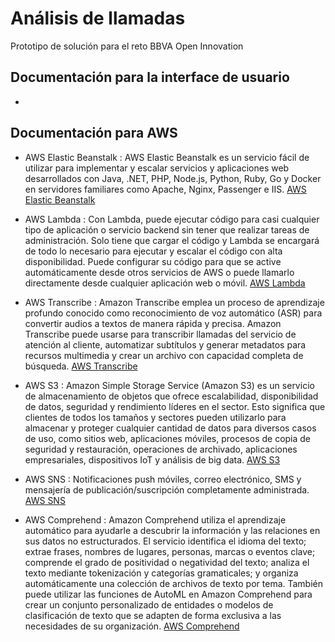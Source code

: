 # Análisis de llamadas

Prototipo de solución para el reto BBVA Open Innovation

## Documentación para la interface de usuario

* 

## Documentación para AWS

* AWS Elastic Beanstalk :
AWS Elastic Beanstalk es un servicio fácil de utilizar para implementar y escalar servicios y aplicaciones web desarrollados con Java, .NET, PHP, Node.js, Python, Ruby, Go y Docker en servidores familiares como Apache, Nginx, Passenger e IIS.
[AWS Elastic Beanstalk](https://aws.amazon.com/es/elasticbeanstalk/?nc2=type_a)

* AWS Lambda :
Con Lambda, puede ejecutar código para casi cualquier tipo de aplicación o servicio backend sin tener que realizar tareas de administración. Solo tiene que cargar el código y Lambda se encargará de todo lo necesario para ejecutar y escalar el código con alta disponibilidad. Puede configurar su código para que se active automáticamente desde otros servicios de AWS o puede llamarlo directamente desde cualquier aplicación web o móvil.
[AWS Lambda](https://aws.amazon.com/es/lambda/?nc2=type_a)

* AWS Transcribe :
Amazon Transcribe emplea un proceso de aprendizaje profundo conocido como reconocimiento de voz automático (ASR) para convertir audios a textos de manera rápida y precisa. Amazon Transcribe puede usarse para transcribir llamadas del servicio de atención al cliente, automatizar subtítulos y generar metadatos para recursos multimedia y crear un archivo con capacidad completa de búsqueda.
[AWS Transcribe](https://aws.amazon.com/es/transcribe/)

* AWS S3 :
Amazon Simple Storage Service (Amazon S3) es un servicio de almacenamiento de objetos que ofrece escalabilidad, disponibilidad de datos, seguridad y rendimiento líderes en el sector. Esto significa que clientes de todos los tamaños y sectores pueden utilizarlo para almacenar y proteger cualquier cantidad de datos para diversos casos de uso, como sitios web, aplicaciones móviles, procesos de copia de seguridad y restauración, operaciones de archivado, aplicaciones empresariales, dispositivos IoT y análisis de big data.
[AWS S3](https://aws.amazon.com/es/s3/)

* AWS SNS :
Notificaciones push móviles, correo electrónico, SMS y mensajería de publicación/suscripción completamente administrada.
[AWS SNS](https://aws.amazon.com/es/sns/?whats-new-cards.sort-by=item.additionalFields.postDateTime&whats-new-cards.sort-order=desc)

* AWS Comprehend :
Amazon Comprehend utiliza el aprendizaje automático para ayudarle a descubrir la información y las relaciones en sus datos no estructurados. El servicio identifica el idioma del texto; extrae frases, nombres de lugares, personas, marcas o eventos clave; comprende el grado de positividad o negatividad del texto; analiza el texto mediante tokenización y categorías gramaticales; y organiza automáticamente una colección de archivos de texto por tema. También puede utilizar las funciones de AutoML en Amazon Comprehend para crear un conjunto personalizado de entidades o modelos de clasificación de texto que se adapten de forma exclusiva a las necesidades de su organización.
[AWS Comprehend](https://aws.amazon.com/es/comprehend/)